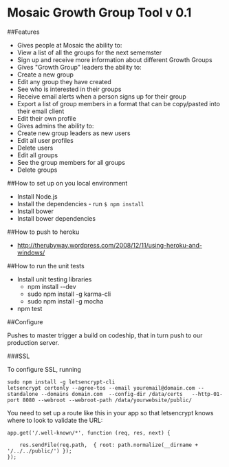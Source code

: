 # Mosaic Growth Group Tool v 0.1

##Features
* Gives people at Mosaic the ability to:
 * View a list of all the groups for the next sememster
 * Sign up and receive more information about different Growth Groups
* Gives "Growth Group" leaders the ability to:
 * Create a new group
 * Edit any group they have created
 * See who is interested in their groups
 * Receive email alerts when a person signs up for their group
 * Export a list of group members in a format that can be copy/pasted into their email client
 * Edit their own profile
* Gives admins the ability to:
 * Create new group leaders as new users
 * Edit all user profiles
 * Delete users
 * Edit all groups
 * See the group members for all groups
 * Delete groups

##How to set up on you local environment
* Install Node.js
 * Install the dependencies - run `$ npm install`
* Install bower
 * Install bower dependencies

##How to push to heroku
* http://therubyway.wordpress.com/2008/12/11/using-heroku-and-windows/

##How to run the unit tests
* Install unit testing libraries
  * npm install --dev
  * sudo npm install -g karma-cli
  * sudo npm install -g mocha
* npm test

##Configure

Pushes to master trigger a build on codeship, that in turn push to our production server.

###SSL

To configure SSL, running
```
sudo npm install -g letsencrypt-cli
letsencrypt certonly --agree-tos --email youremail@domain.com --standalone --domains domain.com  --config-dir /data/certs   --http-01-port 8080 --webroot --webroot-path /data/yourwebsite/public/
```

You need to set up a route like this in your app so that letsencrypt knows where to look to validate the URL:

```
app.get('/.well-known/*', function (req, res, next) {

    res.sendFile(req.path,  { root: path.normalize(__dirname + '/../../public/') });
});
```